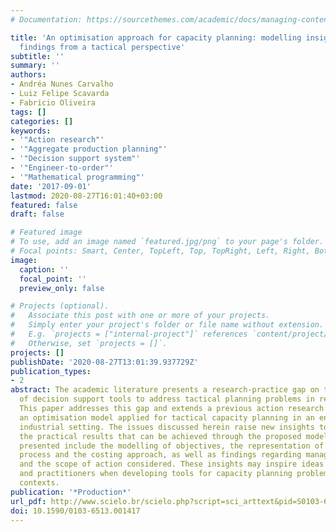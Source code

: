```yaml
---
# Documentation: https://sourcethemes.com/academic/docs/managing-content/

title: 'An optimisation approach for capacity planning: modelling insights and empirical
  findings from a tactical perspective'
subtitle: ''
summary: ''
authors:
- Andréa Nunes Carvalho
- Luiz Felipe Scavarda
- Fabricio Oliveira
tags: []
categories: []
keywords: 
- '"Action research"'
- '"Aggregate production planning"'
- '"Decision support system"'
- '"Engineer-to-order"'
- '"Mathematical programming"'
date: '2017-09-01'
lastmod: 2020-08-27T16:01:40+03:00
featured: false
draft: false

# Featured image
# To use, add an image named `featured.jpg/png` to your page's folder.
# Focal points: Smart, Center, TopLeft, Top, TopRight, Left, Right, BottomLeft, Bottom, BottomRight.
image:
  caption: ''
  focal_point: ''
  preview_only: false

# Projects (optional).
#   Associate this post with one or more of your projects.
#   Simply enter your project's folder or file name without extension.
#   E.g. `projects = ["internal-project"]` references `content/project/deep-learning/index.md`.
#   Otherwise, set `projects = []`.
projects: []
publishDate: '2020-08-27T13:01:39.937729Z'
publication_types:
- 2
abstract: The academic literature presents a research-practice gap on the application
  of decision support tools to address tactical planning problems in real-world organisations.
  This paper addresses this gap and extends a previous action research relative to
  an optimisation model applied for tactical capacity planning in an engineer-to-order
  industrial setting. The issues discussed herein raise new insights to better understand
  the practical results that can be achieved through the proposed model. The topics
  presented include the modelling of objectives, the representation of the production
  process and the costing approach, as well as findings regarding managerial decisions
  and the scope of action considered. These insights may inspire ideas to academics
  and practitioners when developing tools for capacity planning problems in similar
  contexts.
publication: '*Production*'
url_pdf: http://www.scielo.br/scielo.php?script=sci_arttext&pid=S0103-65132017000100321&lng=en&tlng=en
doi: 10.1590/0103-6513.001417
---
```

